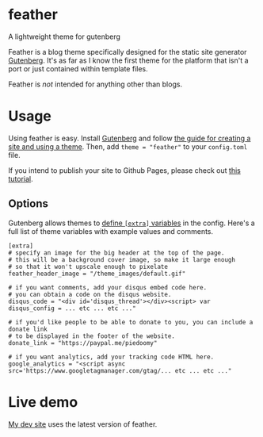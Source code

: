 # feather
A lightweight theme for gutenberg

Feather is a blog theme specifically designed for the static site generator [Gutenberg](https://github.com/Keats/gutenberg).  It's as far as 
I know the first theme for the platform that isn't a port or just contained within template files.  

Feather is *not* intended for anything other than blogs.  

# Usage
Using feather is easy.  Install [Gutenberg](https://github.com/Keats/gutenberg) and follow 
[the guide for creating a site and using a theme](https://www.getgutenberg.io/documentation/themes/installing-and-using-themes/).  Then,
add `theme = "feather"` to your `config.toml` file.

If you intend to publish your site to Github Pages, please check out [this tutorial](http://vaporsoft.net/publishing-gutenberg-to-github/).

## Options
Gutenberg allows themes to [define `[extra]` variables](https://www.getgutenberg.io/documentation/getting-started/configuration/)
in the config.  Here's a full list of theme variables with example values and comments.

```
[extra]
# specify an image for the big header at the top of the page.
# this will be a background cover image, so make it large enough
# so that it won't upscale enough to pixelate
feather_header_image = "/theme_images/default.gif"

# if you want comments, add your disqus embed code here.  
# you can obtain a code on the disqus website.
disqus_code = "<div id='disqus_thread'></div><script> var disqus_config = ... etc ... etc ..."

# if you'd like people to be able to donate to you, you can include a donate link
# to be displayed in the footer of the website.
donate_link = "https://paypal.me/piedoomy"

# if you want analytics, add your tracking code HTML here.
google_analytics = "<script async src='https://www.googletagmanager.com/gtag/... etc ... etc ..."
```

# Live demo
[My dev site](http://vaporsoft.net/) uses the latest version of feather.

